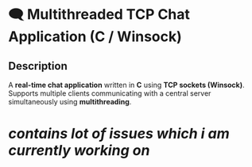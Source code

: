 # 🗨️ Multithreaded TCP Chat Application (C / Winsock)

## Description
A **real-time chat application** written in **C** using **TCP sockets (Winsock)**.  
Supports multiple clients communicating with a central server simultaneously using **multithreading**.  
# *contains lot of issues which i am currently working on*

